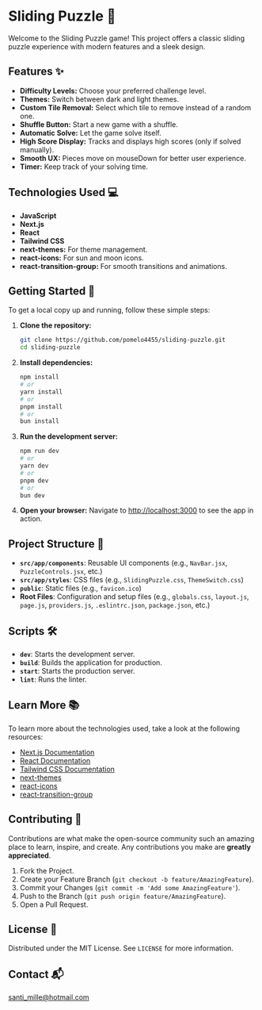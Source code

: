 # Sliding Puzzle 🧩

Welcome to the Sliding Puzzle game! This project offers a classic sliding puzzle experience with modern features and a sleek design.

## Features ✨

- **Difficulty Levels:** Choose your preferred challenge level.
- **Themes:** Switch between dark and light themes.
- **Custom Tile Removal:** Select which tile to remove instead of a random one.
- **Shuffle Button:** Start a new game with a shuffle.
- **Automatic Solve:** Let the game solve itself.
- **High Score Display:** Tracks and displays high scores (only if solved manually).
- **Smooth UX:** Pieces move on mouseDown for better user experience.
- **Timer:** Keep track of your solving time.

## Technologies Used 💻

- **JavaScript**
- **Next.js**
- **React**
- **Tailwind CSS**
- **next-themes:** For theme management.
- **react-icons:** For sun and moon icons.
- **react-transition-group:** For smooth transitions and animations.

## Getting Started 🚀

To get a local copy up and running, follow these simple steps:

1. **Clone the repository:**
    ```bash
    git clone https://github.com/pomelo4455/sliding-puzzle.git
    cd sliding-puzzle
    ```

2. **Install dependencies:**
    ```bash
    npm install
    # or
    yarn install
    # or
    pnpm install
    # or
    bun install
    ```

3. **Run the development server:**
    ```bash
    npm run dev
    # or
    yarn dev
    # or
    pnpm dev
    # or
    bun dev
    ```

4. **Open your browser:**
    Navigate to [http://localhost:3000](http://localhost:3000) to see the app in action.

## Project Structure 📁

- **`src/app/components`**: Reusable UI components (e.g., `NavBar.jsx`, `PuzzleControls.jsx`, etc.)
- **`src/app/styles`**: CSS files (e.g., `SlidingPuzzle.css`, `ThemeSwitch.css`)
- **`public`**: Static files (e.g., `favicon.ico`)
- **Root Files**: Configuration and setup files (e.g., `globals.css`, `layout.js`, `page.js`, `providers.js`, `.eslintrc.json`, `package.json`, etc.)

## Scripts 🛠️

- **`dev`**: Starts the development server.
- **`build`**: Builds the application for production.
- **`start`**: Starts the production server.
- **`lint`**: Runs the linter.

## Learn More 📚

To learn more about the technologies used, take a look at the following resources:

- [Next.js Documentation](https://nextjs.org/docs)
- [React Documentation](https://react.dev/learn)
- [Tailwind CSS Documentation](https://tailwindcss.com/docs)
- [next-themes](https://github.com/pacocoursey/next-themes)
- [react-icons](https://react-icons.github.io/react-icons/)
- [react-transition-group](http://reactcommunity.org/react-transition-group/)

## Contributing 🤝

Contributions are what make the open-source community such an amazing place to learn, inspire, and create. Any contributions you make are **greatly appreciated**.

1. Fork the Project.
2. Create your Feature Branch (`git checkout -b feature/AmazingFeature`).
3. Commit your Changes (`git commit -m 'Add some AmazingFeature'`).
4. Push to the Branch (`git push origin feature/AmazingFeature`).
5. Open a Pull Request.

## License 📄

Distributed under the MIT License. See `LICENSE` for more information.

## Contact 📬

santi_mille@hotmail.com